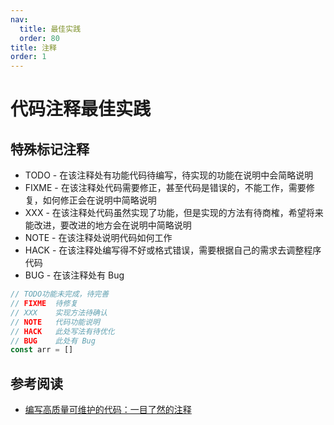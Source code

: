 ```yaml
---
nav:
  title: 最佳实践
  order: 80
title: 注释
order: 1
---
```


# 代码注释最佳实践

##  特殊标记注释

- TODO - 在该注释处有功能代码待编写，待实现的功能在说明中会简略说明
- FIXME - 在该注释处代码需要修正，甚至代码是错误的，不能工作，需要修复，如何修正会在说明中简略说明
- XXX - 在该注释处代码虽然实现了功能，但是实现的方法有待商榷，希望将来能改进，要改进的地方会在说明中简略说明
- NOTE - 在该注释处说明代码如何工作
- HACK - 在该注释处编写得不好或格式错误，需要根据自己的需求去调整程序代码
- BUG - 在该注释处有 Bug

```js
// TODO功能未完成，待完善
// FIXME  待修复
// XXX    实现方法待确认
// NOTE   代码功能说明
// HACK   此处写法有待优化
// BUG    此处有 Bug
const arr = []
```



## 参考阅读

- [编写高质量可维护的代码：一目了然的注释](https://mp.weixin.qq.com/s/bj1uLl3Rc8LOSdtbnaBJfA)


